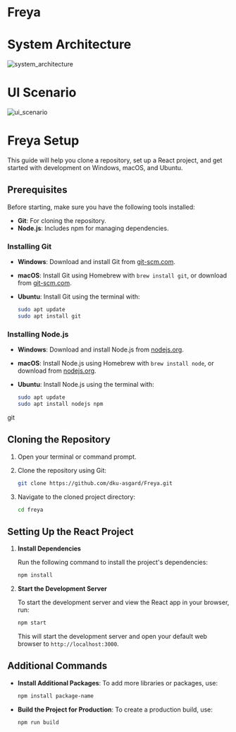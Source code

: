 # Freya

# System Architecture
![system_architecture](https://github.com/user-attachments/assets/26a5090b-9172-4859-bc87-fe1c7b72c76d)

# UI Scenario
![ui_scenario](https://github.com/user-attachments/assets/fccc8dba-4603-453f-8d30-71911016d368)

# Freya Setup

This guide will help you clone a repository, set up a React project, and get started with development on Windows, macOS, and Ubuntu.

## Prerequisites

Before starting, make sure you have the following tools installed:

- **Git**: For cloning the repository.
- **Node.js**: Includes npm for managing dependencies.

### Installing Git

- **Windows**: Download and install Git from [git-scm.com](https://git-scm.com/download/win).
- **macOS**: Install Git using Homebrew with `brew install git`, or download from [git-scm.com](https://git-scm.com/download/mac).
- **Ubuntu**: Install Git using the terminal with:

  ```bash
  sudo apt update
  sudo apt install git
  ```

### Installing Node.js

- **Windows**: Download and install Node.js from [nodejs.org](https://nodejs.org/en/download/).
- **macOS**: Install Node.js using Homebrew with `brew install node`, or download from [nodejs.org](https://nodejs.org/en/download/).
- **Ubuntu**: Install Node.js using the terminal with:

  ```bash
  sudo apt update
  sudo apt install nodejs npm
  ```
git
## Cloning the Repository

1. Open your terminal or command prompt.
2. Clone the repository using Git:

   ```bash
   git clone https://github.com/dku-asgard/Freya.git
   ```

3. Navigate to the cloned project directory:

   ```bash
   cd freya
   ```

## Setting Up the React Project

1. **Install Dependencies**

   Run the following command to install the project's dependencies:

   ```bash
   npm install
   ```

2. **Start the Development Server**

   To start the development server and view the React app in your browser, run:

   ```bash
   npm start
   ```

   This will start the development server and open your default web browser to `http://localhost:3000`.

## Additional Commands

- **Install Additional Packages**: To add more libraries or packages, use:

  ```bash
  npm install package-name
  ```

- **Build the Project for Production**: To create a production build, use:

  ```bash
  npm run build
  ```
